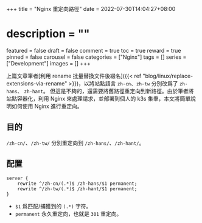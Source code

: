 +++
title = "Nginx 重定向路徑"
date = 2022-07-30T14:04:27+08:00
# description = ""
featured = false
draft = false
comment = true
toc = true
reward = true
pinned = false
carousel = false
categories = ["Nginx"]
tags = []
series = ["Development"]
images = []
+++

上篇文章筆者[利用 rename 批量替換文件後綴名]({{< ref "blog/linux/replace-extensions-via-rename" >}})，以將站點語言 `zh-cn`、`zh-tw` 分別改爲了 `zh-hans`、 `zh-hant`。
但這是不夠的，還需要將舊路徑重定向到新路徑。由於筆者將站點容器化，利用 Nginx 來處理請求，並部署到個人的 k3s 集羣，本文將簡單說明如何使用 Nginx 進行重定向。

<!--more-->

## 目的

`/zh-cn/`、`/zh-tw/` 分別重定向到 `/zh-hans/`、`/zh-hant/`。

## 配置

```nginx
server {
    rewrite ^/zh-cn/(.*)$ /zh-hans/$1 permanent;
    rewrite ^/zh-tw/(.*)$ /zh-hant/$1 permanent;
}
```

- `$1` 爲匹配/捕獲到的 `(.*)` 字符。
- `permanent` 永久重定向，也就是 `301` 重定向。
